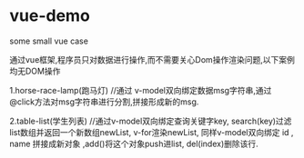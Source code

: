 # vue-demo
some small vue case

通过vue框架,程序员只对数据进行操作,而不需要关心Dom操作渲染问题,以下案例均无DOM操作


1.horse-race-lamp(跑马灯)    //通过 v-model双向绑定数据msg字符串,通过@click方法对msg字符串进行分割,拼接形成新的msg.

2.table-list(学生列表)      //通过v-model双向绑定查询关键字key, search(key)过滤list数组并返回一个新数组newList, v-for渲染newList, 同样v-model双向绑定  id , name 拼接成新对象  ,add()将这个对象push进list,   del(index)删除该行.